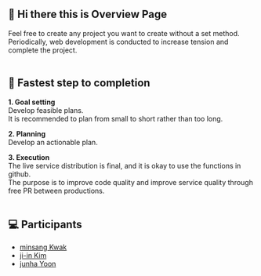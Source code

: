 ## 👋 Hi there this is Overview Page 

Feel free to create any project you want to create without a set method.<br/>
Periodically, web development is conducted to increase tension and complete the project.<br/><br/>

## 🧗 Fastest step to completion

**1. Goal setting**<br/>
Develop feasible plans.<br/>
It is recommended to plan from small to short rather than too long.<br/>

**2. Planning**<br/>
Develop an actionable plan.<br/>

**3. Execution**<br/>
The live service distribution is final, and it is okay to use the functions in github.<br/>
The purpose is to improve code quality and improve service quality through free PR between productions.<br/><br/>

## 💻 Participants
- [minsang Kwak](mailto:kmsdevwork@gmail.com)<br/>
- [ji-in Kim](mailto:metamong316k@gmail.com)<br/>
- [junha Yoon](mailto:ggulto2@gmail.com)
